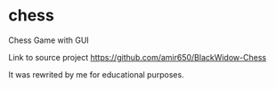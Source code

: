 # chess
Chess Game with GUI

Link to source project https://github.com/amir650/BlackWidow-Chess

It was rewrited by me for educational purposes.
